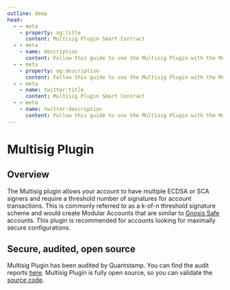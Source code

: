 ```yaml
---
outline: deep
head:
  - - meta
    - property: og:title
      content: Multisig Plugin Smart Contract
  - - meta
    - name: description
      content: Follow this guide to use the Multisig Plugin with the Modular Account with Account Kit, a vertically integrated stack for building apps that support ERC-4337 and ERC-6900
  - - meta
    - property: og:description
      content: Follow this guide to use the Multisig Plugin with the Modular Account with Account Kit, a vertically integrated stack for building apps that support ERC-4337 and ERC-6900
  - - meta
    - name: twitter:title
      content: Multisig Plugin Smart Contract
  - - meta
    - name: twitter:description
      content: Follow this guide to use the Multisig Plugin with the Modular Account with Account Kit, a vertically integrated stack for building apps that support ERC-4337 and ERC-6900
---
```


# Multisig Plugin

## Overview

The Multisig plugin allows your account to have multiple ECDSA or SCA signers and require a threshold number of signatures for account transactions. This is commonly referred to as a k-of-n threshold signature scheme and would create Modular Accounts that are similar to [Gnosis Safe](https://safe.global/) accounts. This plugin is recommended for accounts looking for maximally secure configurations.

## Secure, audited, open source

Multisig Plugin has been audited by Quantstamp. You can find the audit reports [here](https://github.com/alchemyplatform/multisig-plugin/blob/develop/audits). Multisig Plugin is fully open source, so you can validate the [source code](https://github.com/alchemyplatform/multisig-plugin).

<!--@include: ../../resources/bbp.md-->
